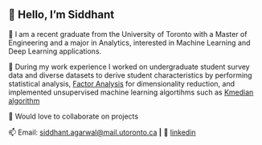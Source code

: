 ## 👋 Hello, I’m Siddhant

👀 I am a recent graduate from the University of Toronto with a Master of Engineering and a major in Analytics, interested in Machine Learning and Deep Learning applications. 

🌱 During my work experience I worked on undergraduate student survey data and diverse datasets to derive student characteristics by performing statistical analysis, [Factor Analysis][factor] for dimensionality reduction, and implemented unsupervised machine learning algortihms such as [Kmedian algorithm][kmedian]

💬 Would love to collaborate on projects

📫 Email: siddhant.agarwal@mail.utoronto.ca **|** 
👔 [linkedin][linkedin]

[linkedin]: https://www.linkedin.com/in/siddhant-agarwal-uoft/
[kmedian]: https://github.com/Siddhantmest/Kmedian.git
[factor]: https://github.com/Siddhantmest/factor-analysis.git
